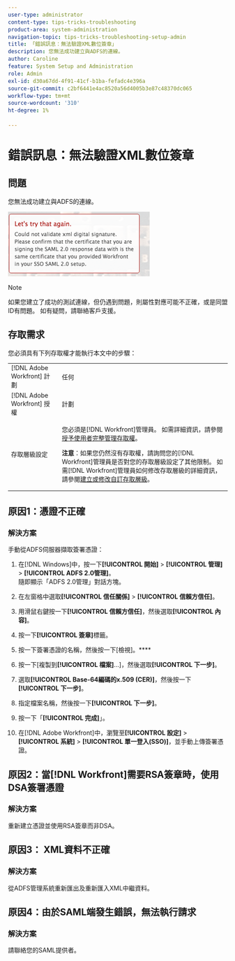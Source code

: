 ```yaml
---
user-type: administrator
content-type: tips-tricks-troubleshooting
product-area: system-administration
navigation-topic: tips-tricks-troubleshooting-setup-admin
title: 「錯誤訊息：無法驗證XML數位簽章」
description: 您無法成功建立與ADFS的連線。
author: Caroline
feature: System Setup and Administration
role: Admin
exl-id: d30a67dd-4f91-41cf-b1ba-fefadc4e396a
source-git-commit: c2bf6441e4ac8520a56d4005b3e87c48370dc065
workflow-type: tm+mt
source-wordcount: '310'
ht-degree: 1%

---
```


# 錯誤訊息：無法驗證XML數位簽章

## 問題

您無法成功建立與ADFS的連線。

![error_message.png](assets/error-message.png)

>[!NOTE]
>
>如果您建立了成功的測試連線，但仍遇到問題，則屬性對應可能不正確，或是同盟ID有問題。 如有疑問，請聯絡客戶支援。

## 存取需求

您必須具有下列存取權才能執行本文中的步驟：

<table style="table-layout:auto"> 
 <col> 
 <col> 
 <tbody> 
  <tr> 
   <td role="rowheader">[!DNL Adobe Workfront] 計劃</td> 
   <td>任何</td> 
  </tr> 
  <tr> 
   <td role="rowheader">[!DNL Adobe Workfront] 授權</td> 
   <td>計劃</td> 
  </tr> 
  <tr> 
   <td role="rowheader">存取層級設定</td> 
   <td> <p>您必須是[!DNL Workfront]管理員。 如需詳細資訊，請參閱<a href="../../administration-and-setup/add-users/configure-and-grant-access/grant-a-user-full-administrative-access.md" class="MCXref xref">授予使用者完整管理存取權</a>。</p> <p><b>注意</b>：如果您仍然沒有存取權，請詢問您的[!DNL Workfront]管理員是否對您的存取層級設定了其他限制。 如需[!DNL Workfront]管理員如何修改存取層級的詳細資訊，請參閱<a href="../../administration-and-setup/add-users/configure-and-grant-access/create-modify-access-levels.md" class="MCXref xref">建立或修改自訂存取層級</a>。</p> </td> 
  </tr> 
 </tbody> 
</table>

## 原因1：憑證不正確

### 解決方案

手動從ADFS伺服器擷取簽署憑證：

1. 在[!DNL Windows]中，按一下&#x200B;**[!UICONTROL 開始]** > **[!UICONTROL 管理]** > **[!UICONTROL ADFS 2.0管理]**。\
   隨即顯示「ADFS 2.0管理」對話方塊。

1. 在左窗格中選取&#x200B;**[!UICONTROL 信任關係]** > **[!UICONTROL 信賴方信任]**。

1. 用滑鼠右鍵按一下&#x200B;**[!UICONTROL 信賴方信任]**，然後選取&#x200B;**[!UICONTROL 內容]**。

1. 按一下&#x200B;**[!UICONTROL 簽章]**&#x200B;標籤。
1. 按一下簽署憑證的名稱，然後按一下[檢視]。****
1. 按一下[複製到&#x200B;**[!UICONTROL 檔案]**...]，然後選取&#x200B;**[!UICONTROL 下一步]**。

1. 選取&#x200B;**[!UICONTROL Base-64編碼的x.509 (CER)]**，然後按一下&#x200B;**[!UICONTROL 下一步]**。

1. 指定檔案名稱，然後按一下&#x200B;**[!UICONTROL 下一步]**。
1. 按一下「**[!UICONTROL 完成]**」。
1. 在[!DNL Adobe Workfront]中，瀏覽至&#x200B;**[!UICONTROL 設定]** > **[!UICONTROL 系統]** > **[!UICONTROL 單一登入(SSO)]**，並手動上傳簽署憑證。

## 原因2：當[!DNL Workfront]需要RSA簽章時，使用DSA簽署憑證

### 解決方案

重新建立憑證並使用RSA簽章而非DSA。

## 原因3： XML資料不正確

### 解決方案

從ADFS管理系統重新匯出及重新匯入XML中繼資料。

## 原因4：由於SAML端發生錯誤，無法執行請求

### 解決方案

請聯絡您的SAML提供者。
